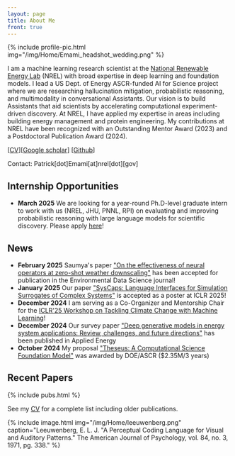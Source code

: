 ```yaml
---
layout: page
title: About Me
front: true
---
```



{%
    include profile-pic.html
    img="/img/Home/Emami_headshot_wedding.png"
%}

I am a machine learning research scientist at the [National Renewable Energy Lab](https://www.nrel.gov/) (NREL) with broad expertise in deep learning and foundation models. I lead a US Dept. of Energy ASCR-funded AI for Science project where we are researching hallucination mitigation, probabilistic reasoning, and multimodality in conversational Assistants. Our vision is to build Assistants that aid scientists by accelerating computational experiment-driven discovery. At NREL, I have applied my expertise in areas including building energy management and protein engineering. My contributions at NREL have been recognized with an Outstanding Mentor Award (2023) and a Postdoctoral Publication Award (2024). 


[[CV](pdfs/cv.pdf)][[Google scholar](https://scholar.google.com/citations?user=WSU6_r0AAAAJ&hl=en)] [[Github](https://github.com/pemami4911)]

Contact: Patrick[dot]Emami[at]nrel[dot][gov]

## Internship Opportunities

* **March 2025** We are looking for a year-round Ph.D-level graduate intern to work with us (NREL, JHU, PNNL, RPI) on evaluating and improving probabilistic reasoning with large language models for scientific discovery. Please apply [here](https://nrel.wd5.myworkdayjobs.com/NREL/job/Golden-CO/Graduate--Year-Round--Intern---Natural-Language-Processing---Large-Language-Models_R13769)! 

## News

* **February 2025** Saumya's paper ["On the effectiveness of neural operators at zero-shot weather downscaling"](https://arxiv.org/abs/2409.13955) has been accepted for publication in the Environmental Data Science journal!
* **January 2025** Our paper ["SysCaps: Language Interfaces for Simulation Surrogates of Complex Systems"](https://arxiv.org/abs/2405.19653) is accepted as a poster at ICLR 2025!
* **December 2024** I am serving as a Co-Organizer and Mentorship Chair for the [ICLR'25 Workshop on Tackling Climate Change with Machine Learning](https://www.climatechange.ai/events/iclr2025)! 
* **December 2024** Our survey paper ["Deep generative models in energy system applications: Review, challenges, and future directions"](https://www.sciencedirect.com/science/article/pii/S0306261924024437) has been published in Applied Energy
* **October 2024** My proposal ["Theseus: A Computational Science Foundation Model"](https://github.com/NREL-Theseus?view_as=public) was awarded by DOE/ASCR ($2.35M/3 years)


## Recent Papers

{%
    include pubs.html
%}

See my [CV](pdfs/cv.pdf) for a complete list including older publications.

{%
    include image.html
    img="/img/Home/leeuwenberg.png"
    caption="Leeuwenberg, E. L. J. \"A Perceptual Coding Language for Visual and Auditory Patterns.\" The American Journal of Psychology, vol. 84, no. 3, 1971, pg. 338."
%}

